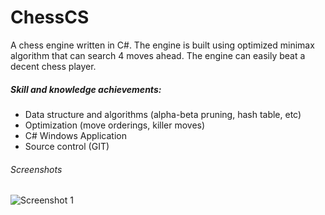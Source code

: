 # ChessCS
A chess engine written in C#. The engine is built using optimized minimax algorithm that can search 4 moves ahead. The engine can easily beat a decent chess player. 
##### Skill and knowledge achievements:
- Data structure and algorithms (alpha-beta pruning, hash table, etc)
- Optimization (move orderings, killer moves)
- C# Windows Application
- Source control (GIT)

###### Screenshots
![Screenshot 1](hhttps://github.com/hieutran106/chessCS/raw/master/ChessCS_1.PNG)
